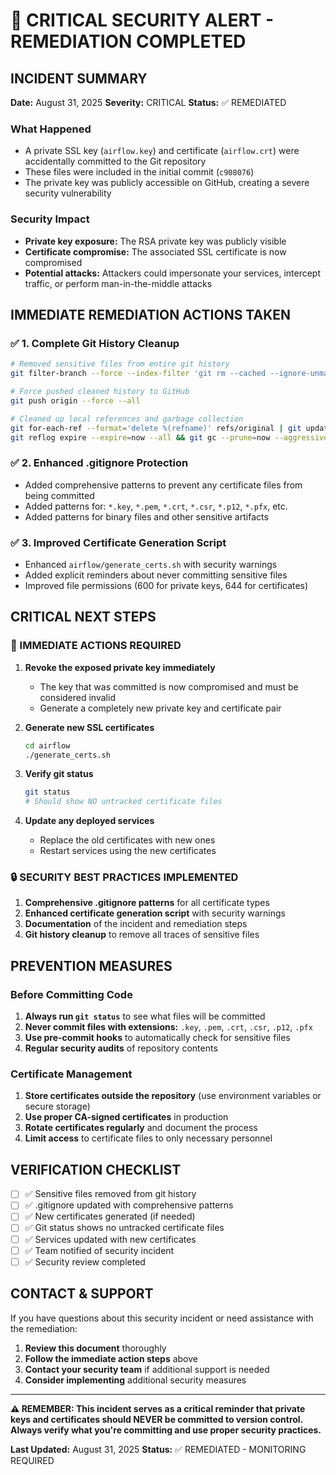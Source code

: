 # 🚨 CRITICAL SECURITY ALERT - REMEDIATION COMPLETED

## **INCIDENT SUMMARY**

**Date:** August 31, 2025
**Severity:** CRITICAL
**Status:** ✅ REMEDIATED

### **What Happened**

- A private SSL key (`airflow.key`) and certificate (`airflow.crt`) were accidentally committed to the Git repository
- These files were included in the initial commit (`c908076`)
- The private key was publicly accessible on GitHub, creating a severe security vulnerability

### **Security Impact**

- **Private key exposure:** The RSA private key was publicly visible
- **Certificate compromise:** The associated SSL certificate is now compromised
- **Potential attacks:** Attackers could impersonate your services, intercept traffic, or perform man-in-the-middle attacks

## **IMMEDIATE REMEDIATION ACTIONS TAKEN**

### ✅ **1. Complete Git History Cleanup**

```bash
# Removed sensitive files from entire git history
git filter-branch --force --index-filter 'git rm --cached --ignore-unmatch airflow/nginx/ssl/airflow.key airflow/nginx/ssl/airflow.crt' --prune-empty --tag-name-filter cat -- --all

# Force pushed cleaned history to GitHub
git push origin --force --all

# Cleaned up local references and garbage collection
git for-each-ref --format='delete %(refname)' refs/original | git update-ref --stdin
git reflog expire --expire=now --all && git gc --prune=now --aggressive
```

### ✅ **2. Enhanced .gitignore Protection**

- Added comprehensive patterns to prevent any certificate files from being committed
- Added patterns for: `*.key`, `*.pem`, `*.crt`, `*.csr`, `*.p12`, `*.pfx`, etc.
- Added patterns for binary files and other sensitive artifacts

### ✅ **3. Improved Certificate Generation Script**

- Enhanced `airflow/generate_certs.sh` with security warnings
- Added explicit reminders about never committing sensitive files
- Improved file permissions (600 for private keys, 644 for certificates)

## **CRITICAL NEXT STEPS**

### **🔑 IMMEDIATE ACTIONS REQUIRED**

1. **Revoke the exposed private key immediately**

   - The key that was committed is now compromised and must be considered invalid
   - Generate a completely new private key and certificate pair

2. **Generate new SSL certificates**

   ```bash
   cd airflow
   ./generate_certs.sh
   ```

3. **Verify git status**

   ```bash
   git status
   # Should show NO untracked certificate files
   ```

4. **Update any deployed services**
   - Replace the old certificates with new ones
   - Restart services using the new certificates

### **🔒 SECURITY BEST PRACTICES IMPLEMENTED**

1. **Comprehensive .gitignore patterns** for all certificate types
2. **Enhanced certificate generation script** with security warnings
3. **Documentation** of the incident and remediation steps
4. **Git history cleanup** to remove all traces of sensitive files

## **PREVENTION MEASURES**

### **Before Committing Code**

1. **Always run `git status`** to see what files will be committed
2. **Never commit files with extensions:** `.key`, `.pem`, `.crt`, `.csr`, `.p12`, `.pfx`
3. **Use pre-commit hooks** to automatically check for sensitive files
4. **Regular security audits** of repository contents

### **Certificate Management**

1. **Store certificates outside the repository** (use environment variables or secure storage)
2. **Use proper CA-signed certificates** in production
3. **Rotate certificates regularly** and document the process
4. **Limit access** to certificate files to only necessary personnel

## **VERIFICATION CHECKLIST**

- [ ] ✅ Sensitive files removed from git history
- [ ] ✅ .gitignore updated with comprehensive patterns
- [ ] ✅ New certificates generated (if needed)
- [ ] ✅ Git status shows no untracked certificate files
- [ ] ✅ Services updated with new certificates
- [ ] ✅ Team notified of security incident
- [ ] ✅ Security review completed

## **CONTACT & SUPPORT**

If you have questions about this security incident or need assistance with the remediation:

1. **Review this document** thoroughly
2. **Follow the immediate action steps** above
3. **Contact your security team** if additional support is needed
4. **Consider implementing** additional security measures

---

**⚠️ REMEMBER: This incident serves as a critical reminder that private keys and certificates should NEVER be committed to version control. Always verify what you're committing and use proper security practices.**

**Last Updated:** August 31, 2025
**Status:** ✅ REMEDIATED - MONITORING REQUIRED
